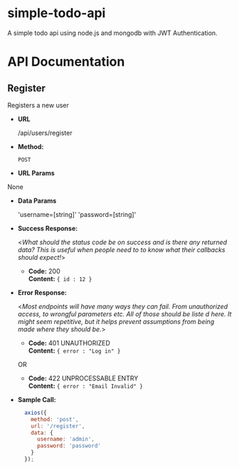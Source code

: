 # simple-todo-api
A simple todo api using node.js and mongodb with JWT Authentication.


# API Documentation
**Register**
----
  Registers a new user

* **URL**

  /api/users/register

* **Method:**

  `POST`
  
*  **URL Params**

  None

* **Data Params**

  'username=[string]'
  'password=[string]'

* **Success Response:**
  
  <_What should the status code be on success and is there any returned data? This is useful when people need to to know what their callbacks should expect!_>

  * **Code:** 200 <br />
    **Content:** `{ id : 12 }`
 
* **Error Response:**

  <_Most endpoints will have many ways they can fail. From unauthorized access, to wrongful parameters etc. All of those should be liste d here. It might seem repetitive, but it helps prevent assumptions from being made where they should be._>

  * **Code:** 401 UNAUTHORIZED <br />
    **Content:** `{ error : "Log in" }`

  OR

  * **Code:** 422 UNPROCESSABLE ENTRY <br />
    **Content:** `{ error : "Email Invalid" }`

* **Sample Call:**

  ```javascript
    axios({
      method: 'post',
      url: '/register',
      data: {
        username: 'admin',
        password: 'password'
      }
    });
  ```
